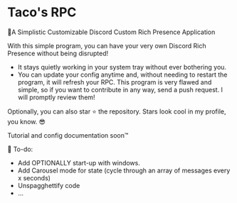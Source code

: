# Taco's RPC

🚀A Simplistic Customizable Discord Custom Rich Presence Application

With this simple program, you can have your very own Discord Rich Presence without being disrupted!
- It stays quietly working in your system tray without ever bothering you.
- You can update your config anytime and, without needing to restart the program, it will refresh your RPC.
This program is very flawed and simple, so if you want to contribute in any way, send a push request. I will promptly review them!

Optionally, you can also star ⭐ the repository. Stars look cool in my profile, you know. 😎 

Tutorial and config documentation soon™

📝 To-do:
- Add OPTIONALLY start-up with windows.
- Add Carousel mode for state (cycle through an array of messages every x seconds)
- Unspagghettify code
- ...
